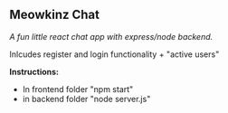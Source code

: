 ## Meowkinz Chat

*A fun little react chat app with express/node backend.*

Inlcudes register and login functionality + "active users"

**Instructions:**

* In frontend folder "npm start"
* in backend folder "node server.js"
